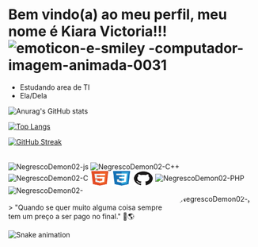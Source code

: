 # Bem vindo(a) ao meu perfil, meu nome é Kiara Victoria!!! <img src="https://www.imagensanimadas.com/data/media/318/emoticon-e-smiley-computador-imagem-animada-0031.gif" border="0" alt="emoticon-e-smiley -computador-imagem-animada-0031"/></a>

<!-- Inicio do perfil -->

- Estudando area de TI
- Ela/Dela

<!--Informa linguagens que estudo-->
![Anurag's GitHub stats](https://github-readme-stats.vercel.app/api?username=negrescodemon02&show_icons=true&theme=dracula)

[![Top Langs](https://github-readme-stats.vercel.app/api/top-langs/?username=anuraghazra&theme=dracula&layout=compact)](https://github.com/anuraghazra/github-readme-stats)
  
[![GitHub Streak](https://github-readme-streak-stats.herokuapp.com/?user=negrescodemon02&theme=dracula&hide_border=falso&local=pt-br)](https://git.io/streak-stats)  


<!--embelmas das linguagens que estudo-->

<div style="display: inline_block"><br>
<img align="center" alt="NegrescoDemon02-js" height="30" width="40" src="https://upload.wikimedia.org/wikipedia/commons/9/99/Unofficial_JavaScript_logo_2.svg"> 
<img align="center" alt="NegrescoDemon02-C++" height="30" width="40" src="https://cdn.jsdelivr.net/gh/devicons/devicon/icons/cplusplus/cplusplus-line.svg">
<img align="center" alt="NegrescoDemon02-C" height="30" width="30" src="https://cdn.discordapp.com/attachments/820374881052000337/982437439115239445/640px-C_Programming_Language.svg.png?size=4096.svg">
<img align="center" alt="NegrescoDemon02-HTML" height="30" width="40" src="https://raw.githubusercontent.com/devicons/devicon/master/icons/html5/html5-original.svg">
<img align="center" alt="NegrescoDemon02-CSS" height="30" width="40" src="https://raw.githubusercontent.com/devicons/devicon/master/icons/css3/css3-original.svg">
<img align="center" alt="NegrescoDemon02-git" height="30" width="40" src="https://raw.githubusercontent.com/devicons/devicon/master/icons/github/github-original.svg">
<img align="center" alt="NegrescoDemon02-PHP" height="30" width="40" src="https://img.icons8.com/officel/30/undefined/php-logo.png"/>
<img align="center" alt="NegrescoDemon02-" height="30" width="40" src="https://img.icons8.com/color/48/undefined/python--v1.svg"/>

<!--Personagem animada-->

  <div> 
   <img align="right" alt="NegrescoDemon02-pic" height="150" style="border-radius:50px;" src="https://picrew.me/shareImg/org/202206/338224_6ypnospf.png">
   </div>
   
<!--cobrinha e a frase -->

<br>  
> "Quando se quer muito alguma coisa sempre tem um preço a ser pago no final." 🔌🌎
 
 <br>

![Snake animation](https://github.com/NegrescoDemon02/NegrescoDemon02/blob/output/github-contribution-grid-snake.svg)



 
